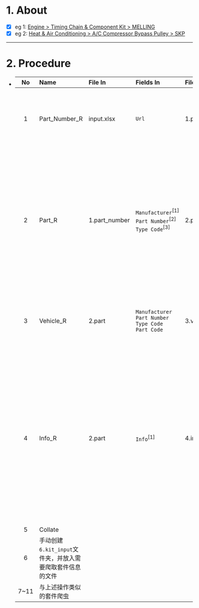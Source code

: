 # 1. About

- [x] eg 1: [Engine > Timing Chain & Component Kit > MELLING](https://www.rockauto.com/en/parts/melling,timing+chain+&+component+kit,5756)
- [x] eg 2: [Heat & Air Conditioning > A/C Compressor Bypass Pulley > SKP](https://www.rockauto.com/en/parts/skp,a/c+compressor+bypass+pulley,10329)

- - -

# 2. Procedure

- |No|Name|File In|Fields In|File Out|Fields Out|
  |:-:|:-|:-|:-|:-|:-|
  |1|Part_Number_R|input.xlsx|`Url`|1.part_number|A. `No`<sub>[int]</sub><br />B. `Group`<br />C. `Type`<br />D. `Manufacturer`<br />E. `Part Number`<sub>[Sort: Occurrence]</sub><br />F. `Url`<br />G. `Type Code`|
  |2|Part_R|1.part_number|`Manufacturer`<sup>[1]</sup><br />`Part Number`<sup>[2]</sup><br />`Type Code`<sup>[3]</sup>|2.part|A. `No`<sup>\*</sup><sub>[int、Sort: True]</sub><br />B. `Group`<sup>\*</sup><br />C. `Type`<sup>\*</sup><br />D. `Manufacturer`<sup>[1]</sup><br />E. `Part Number`<sup>[2]</sup><br />F. `OEM`<br />G. `Picture`<sub>[null]</sub><br />H. `Url`<sup>\*</sup><br />I. `Json_Src`<br />J. `Info`<br />K. `Json_Note 1`<br />L. `Json_Note 2`<br />M. `Choose`<br />N. `Json_Price`<br />O. `Type Code`<sup>[3]</sup><br />P. `Part Code`<br />Q. `JOIN_MPNTCPC`|
  |3|Vehicle_R|2.part|`Manufacturer`<br />`Part Number`<br />`Type Code`<br />`Part Code`|3.vehicle|A. `JOIN_MPNTCPC`<sup>\*</sup><sub>[Sort: True]</sub><br />B. `Vehicle No`<sub>[int、Sort: True]</sub><br />C. `Make`<br />D. `Model`<br />E. `Year`<sub>[int、Sort: False]</sub>|
  |4|Info_R|2.part|`Info`<sup>[1]</sup>|4.info|A. `No`<sup>\*</sup><sub>[int、Sort: True]</sub><br />B. `Group`<sup>\*</sup><br />C. `Type`<sup>\*</sup><br />D. `Manufacturer`<sup>\*</sup><br />E. `Part Number`<sup>\*</sup><br />F. `OEM`<sup>\*</sup><br />G. `Picture`<sup>\*</sup><sub>[null]</sub><br />H. `Url`<sup>\*</sup><br />I. `Json_Src`<sup>\*</sup><br />J. `Info`<sup>[1]</sup><br />K. `Json_Note 1`<sup>\*</sup><br />L. `Json_Note 2`<sup>\*</sup><br />M. `Choose`<sup>\*</sup><br />N. `Json_Price`<sup>\*</sup><br />O. `Json_Specification`<br />P. `Json_Kit`<br />Q. `Type Code`<sup>\*</sup><br />R. `Part Code`<sup>\*</sup><br />S. `JOIN_MPNTCPC`<sup>\*</sup>|
  |5|Collate|||||
  |6|手动创建`6.kit_input`文件夹，并放入需要爬取套件信息的文件|||||
  |7~11|与上述操作类似的套件爬虫|||||
